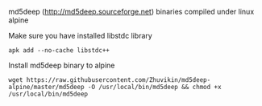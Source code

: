 md5deep (http://md5deep.sourceforge.net) binaries compiled under linux alpine

Make sure you have installed libstdc library
```
apk add --no-cache libstdc++
```

Install md5deep binary to alpine
```
wget https://raw.githubusercontent.com/Zhuvikin/md5deep-alpine/master/md5deep -O /usr/local/bin/md5deep && chmod +x /usr/local/bin/md5deep
```

